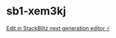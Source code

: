 # sb1-xem3kj

[Edit in StackBlitz next generation editor ⚡️](https://stackblitz.com/~/github.com/singhsankalp/sb1-xem3kj)